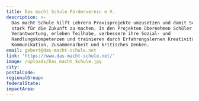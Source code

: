 ```yaml
---
title: Das macht Schule Förderverein e.V.
description: >-
  Das macht Schule hilft Lehrern Praxisprojekte umzusetzen und damit Schüler
  stark für die Zukunft zu machen. In den Projekten übernehmen Schüler
  Verantwortung, erleben Teilhabe, verbessern ihre Sozial- und
  Handlungskompetenzen und trainieren durch Erfahrungslernen Kreativität,
  Kommunikation, Zusammenarbeit und kritisches Denken.
email: gebert@das-macht-schule.net
link: 'https://www.das-macht-schule.net/'
image: /uploads/Das_macht_Schule.jpg
city:
postalCode:
regionalGroup:
federalState:
impactArea:
---
```


